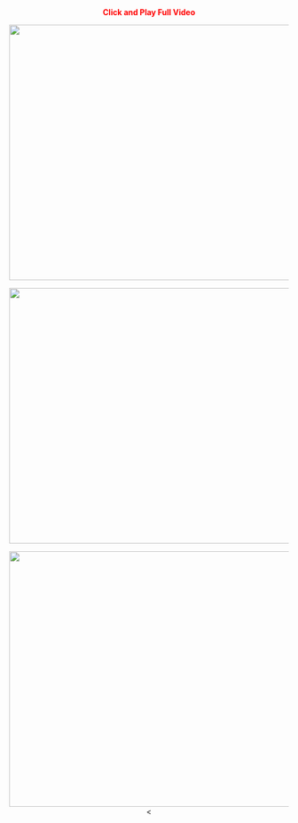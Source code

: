 &nbsp;
<p style="text-align: center;"><span style="color: #ff0000;"><strong>Click and Play Full Video</strong></span></p>
<p style="text-align: center;"><a title="Click and Play Full Video" href="https://www.mahatmapost.com/en/faq-the-most-important-questions-about-life-insurance-answered/?utm_source=peer&amp;utm_medium=peer"><span style="color: #ff0000;"><strong><img class="alignnone" src="https://i.imgur.com/Z3AeTmk.jpg" alt="" width="650" height="460" /></strong></span></a></p>
<p style="text-align: center;"><a title="Click Play Full Video" href="https://www.mahatmapost.com/en/faq-the-most-important-questions-about-life-insurance-answered/?utm_source=peer&amp;utm_medium=peer"><span style="color: #ff0000;"><strong><img src="https://i.imgur.com/W83mu6S.jpeg" alt="" width="650" height="460" /></strong></span></a></p>
<p style="text-align: center;"><a title="Click And Play Full Video" href="https://www.mahatmapost.com/en/faq-the-most-important-questions-about-life-insurance-answered/?utm_source=peer&amp;utm_medium=peer"><span style="color: #ff0000;"><strong><img src="https://i.imgur.com/hmH7977.jpeg" alt="" width="650" height="460" /></strong></span></a>&lt;</p>
